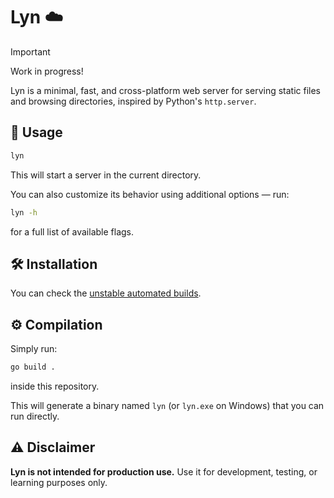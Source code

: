 # Lyn ☁️

> [!IMPORTANT]
> Work in progress!

Lyn is a minimal, fast, and cross-platform web server for serving static files
and browsing directories, inspired by Python's `http.server`.

## 🚀 Usage

```bash
lyn
```

This will start a server in the current directory.

You can also customize its behavior using additional options — run:

```bash
lyn -h
```

for a full list of available flags.

## 🛠️ Installation

You can check the [unstable automated
builds](https://github.com/warbacon/lyn/releases/tag/unstable).

## ⚙️ Compilation

Simply run:

```bash
go build .
```

inside this repository.

This will generate a binary named `lyn` (or `lyn.exe` on Windows) that you can
run directly.

## ⚠️ Disclaimer

**Lyn is not intended for production use.** Use it for development, testing, or
learning purposes only.

